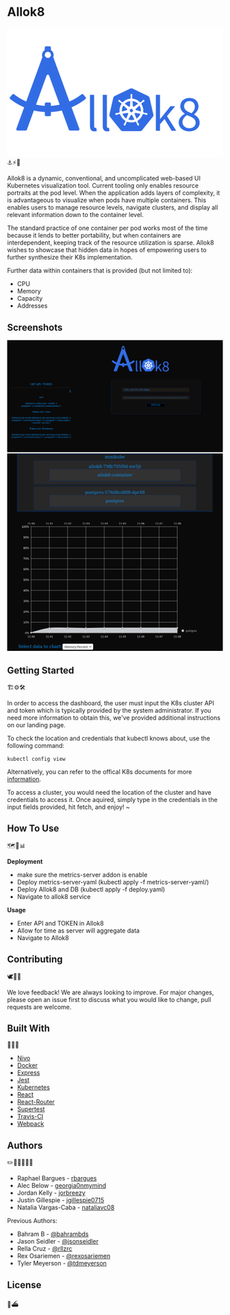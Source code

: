 # Allok8
![image](https://raw.githubusercontent.com/rbargues/kubernetes-practice/master/allok8.png)
⚓️⚡️🔦

Allok8 is a dynamic, conventional, and uncomplicated web-based UI Kubernetes visualization tool. Current tooling only enables resource portraits at the pod level. When the application adds layers of complexity, it is advantageous to visualize when pods have multiple containers. This enables users to manage resource levels, navigate clusters, and display all relevant information down to the container level.

The standard practice of one container per pod works most of the time because it lends to better portability, but when containers are interdependent, keeping track of the resource utilization is sparse. Allok8 wishes to showcase that hidden data in hopes of empowering users to further synthesize their K8s implementation.

Further data within containers that is provided (but not limited to):

- CPU
- Memory
- Capacity
- Addresses

## Screenshots
![image](https://raw.githubusercontent.com/rbargues/kubernetes-practice/master/Login.png)
![image](https://raw.githubusercontent.com/rbargues/kubernetes-practice/master/Demo.png)
## Getting Started

🏗⚙️🛠

In order to access the dashboard, the user must input the K8s cluster API and token which is typically provided by the system administrator. If you need more information to obtain this, we've provided additional instructions on our landing page.

To check the location and credentials that kubectl knows about, use the following command:

```
kubectl config view
```

Alternatively, you can refer to the offical K8s documents for more [information](https://kubernetes.io/docs/tasks/administer-cluster/access-cluster-api/).

To access a cluster, you would need the location of the cluster and have credentials to access it. Once aquired, simply type in the credentials in the input fields provided, hit fetch, and enjoy! ~

## How To Use

🗺📙📊

**Deployment**

- make sure the metrics-server addon is enable
- Deploy metrics-server-yaml (kubectl apply -f metrics-server-yaml/)
- Deploy Allok8 and DB (kubectl apply -f deploy.yaml)
- Navigate to allok8 service
  
**Usage**
- Enter API and TOKEN in Allok8
- Allow for time as server will aggregate data
- Navigate to Allok8

## Contributing

🕊💫👋

We love feedback! We are always looking to improve. For major changes, please open an issue first to discuss what you would like to change, pull requests are welcome.

## Built With

🧰🚢🐳

- [Nivo](https://github.com/plouc/nivo)
- [Docker](https://github.com/docker/cli)
- [Express](https://github.com/expressjs/express)
- [Jest](https://github.com/facebook/jest)
- [Kubernetes](https://github.com/kubernetes/kubernetes)
- [React](https://github.com/facebook/react)
- [React-Router](https://github.com/ReactTraining/react-router)
- [Supertest](https://github.com/visionmedia/supertest)
- [Travis-CI](https://github.com/travis-ci/travis-ci)
- [Webpack](https://github.com/webpack/webpack)

## Authors

✏️👩‍💻👨‍💻📓

- Raphael Bargues - [rbargues](https://github.com/rbargues)
- Alec Below - [georgia0nmymind](https://github.com/georgia0nmymind)
- Jordan Kelly - [jorbreezy](https://github.com/jorbreezy)
- Justin Gillespie - [jgillespie0715](https://github.com/jgillespie0715)
- Natalia Vargas-Caba - [nataliavc08](https://github.com/nataliavc08)

Previous Authors:

- Bahram B - [@bahrambds](https://github.com/bahrambds)
- Jason Seidler - [@jsonseidler](https://github.com/jsonseidler)
- Rella Cruz - [@rllzrc](https://github.com/rllzrc)
- Rex Osariemen - [@rexosariemen](https://github.com/rexosariemen)
- Tyler Meyerson - [@tdmeyerson](https://github.com/Tdmeyerson)

## License

🔖⛴
